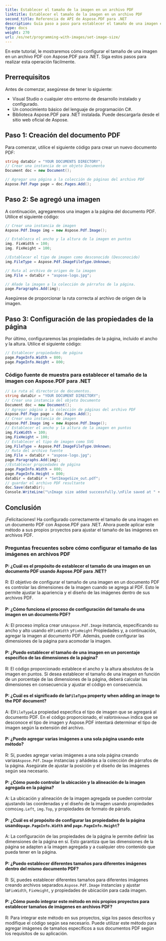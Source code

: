 ```yaml
---
title: Establecer el tamaño de la imagen en un archivo PDF
linktitle: Establecer el tamaño de la imagen en un archivo PDF
second_title: Referencia de API de Aspose.PDF para .NET
description: Guía paso a paso para establecer el tamaño de una imagen en un archivo PDF usando Aspose.PDF para .NET.
type: docs
weight: 270
url: /es/net/programming-with-images/set-image-size/
---
```

En este tutorial, le mostraremos cómo configurar el tamaño de una imagen en un archivo PDF con Aspose.PDF para .NET. Siga estos pasos para realizar esta operación fácilmente.

## Prerrequisitos

Antes de comenzar, asegúrese de tener lo siguiente:

- Visual Studio o cualquier otro entorno de desarrollo instalado y configurado.
- Un conocimiento básico del lenguaje de programación C#.
- Biblioteca Aspose.PDF para .NET instalada. Puede descargarla desde el sitio web oficial de Aspose.

## Paso 1: Creación del documento PDF

Para comenzar, utilice el siguiente código para crear un nuevo documento PDF:

```csharp
string dataDir = "YOUR DOCUMENTS DIRECTORY";
// Crear una instancia de un objeto Documento
Document doc = new Document();

// Agregar una página a la colección de páginas del archivo PDF
Aspose.Pdf.Page page = doc.Pages.Add();
```

## Paso 2: Se agregó una imagen

A continuación, agregaremos una imagen a la página del documento PDF. Utilice el siguiente código:

```csharp
// Crear una instancia de imagen
Aspose.Pdf.Image img = new Aspose.Pdf.Image();

// Establezca el ancho y la altura de la imagen en puntos
img. FixWidth = 100;
img. FixHeight = 100;

//Establecer el tipo de imagen como desconocido (Desconocido)
img.FileType = Aspose.Pdf.ImageFileType.Unknown;

// Ruta al archivo de origen de la imagen
img.File = dataDir + "aspose-logo.jpg";

// Añade la imagen a la colección de párrafos de la página.
page.Paragraphs.Add(img);
```

Asegúrese de proporcionar la ruta correcta al archivo de origen de la imagen.

## Paso 3: Configuración de las propiedades de la página

Por último, configuraremos las propiedades de la página, incluido el ancho y la altura. Utilice el siguiente código:

```csharp
// Establecer propiedades de página
page.PageInfo.Width = 800;
page.PageInfo.Height = 800;
```

### Código fuente de muestra para establecer el tamaño de la imagen con Aspose.PDF para .NET 
```csharp
// La ruta al directorio de documentos.
string dataDir = "YOUR DOCUMENT DIRECTORY";
// Crear una instancia del objeto Documento
Document doc = new Document();
// Agregar página a la colección de páginas del archivo PDF
Aspose.Pdf.Page page = doc.Pages.Add();
// Crear una instancia de imagen
Aspose.Pdf.Image img = new Aspose.Pdf.Image();
// Establecer el ancho y la altura de la imagen en puntos
img.FixWidth = 100;
img.FixHeight = 100;
// Establecer el tipo de imagen como SVG
img.FileType = Aspose.Pdf.ImageFileType.Unknown;
// Ruta del archivo fuente
img.File = dataDir + "aspose-logo.jpg";
page.Paragraphs.Add(img);
//Establecer propiedades de página
page.PageInfo.Width = 800;
page.PageInfo.Height = 800;
dataDir = dataDir + "SetImageSize_out.pdf";
// guardar el archivo PDF resultante
doc.Save(dataDir);
Console.WriteLine("\nImage size added successfully.\nFile saved at " + dataDir);
```

## Conclusión

¡Felicitaciones! Ha configurado correctamente el tamaño de una imagen en un documento PDF con Aspose.PDF para .NET. Ahora puede aplicar este método a sus propios proyectos para ajustar el tamaño de las imágenes en archivos PDF.

### Preguntas frecuentes sobre cómo configurar el tamaño de las imágenes en archivos PDF

#### P: ¿Cuál es el propósito de establecer el tamaño de una imagen en un documento PDF usando Aspose.PDF para .NET?

R: El objetivo de configurar el tamaño de una imagen en un documento PDF es controlar las dimensiones de la imagen cuando se agrega al PDF. Esto le permite ajustar la apariencia y el diseño de las imágenes dentro de sus archivos PDF.

#### P: ¿Cómo funciona el proceso de configuración del tamaño de una imagen en un documento PDF?

 A: El proceso implica crear un`Aspose.Pdf.Image` instancia, especificando su ancho y alto usando el`FixWidth` y`FixHeight` Propiedades y, a continuación, agregar la imagen al documento PDF. Además, puede configurar las dimensiones de la página para acomodar la imagen.

#### P: ¿Puedo establecer el tamaño de una imagen en un porcentaje específico de las dimensiones de la página?

R: El código proporcionado establece el ancho y la altura absolutos de la imagen en puntos. Si desea establecer el tamaño de una imagen en función de un porcentaje de las dimensiones de la página, deberá calcular las dimensiones en consecuencia y ajustar el código en consecuencia.

####  P: ¿Cuál es el significado de la`FileType` property when adding an image to the PDF document?

 A: El`FileType`La propiedad especifica el tipo de imagen que se agregará al documento PDF. En el código proporcionado, el valor`Unknown` indica que se desconoce el tipo de imagen y Aspose.PDF intentará determinar el tipo de imagen según la extensión del archivo.

#### P: ¿Puedo agregar varias imágenes a una sola página usando este método?

 R: Sí, puedes agregar varias imágenes a una sola página creando varias`Aspose.Pdf.Image` instancias y añádelas a la colección de párrafos de la página. Asegúrate de ajustar la posición y el diseño de las imágenes según sea necesario.

#### P: ¿Cómo puedo controlar la ubicación y la alineación de la imagen agregada en la página?

 A: La ubicación y alineación de la imagen agregada se pueden controlar ajustando las coordenadas y el diseño de la imagen usando propiedades como`img.Left`, `img.Top`, y propiedades de formato de párrafo.

####  P: ¿Cuál es el propósito de configurar las propiedades de la página usando`page.PageInfo.Width` and `page.PageInfo.Height`?

A: La configuración de las propiedades de la página le permite definir las dimensiones de la página en sí. Esto garantiza que las dimensiones de la página se adapten a la imagen agregada y a cualquier otro contenido que pueda tener en la página.

#### P: ¿Puedo establecer diferentes tamaños para diferentes imágenes dentro del mismo documento PDF?

 R: Sí, puedes establecer diferentes tamaños para diferentes imágenes creando archivos separados.`Aspose.Pdf.Image` instancias y ajustar la`FixWidth`, `FixHeight`, y propiedades de ubicación para cada imagen.

#### P: ¿Cómo puedo integrar este método en mis propios proyectos para establecer tamaños de imágenes en archivos PDF?

R: Para integrar este método en sus proyectos, siga los pasos descritos y modifique el código según sea necesario. Puede utilizar este método para agregar imágenes de tamaños específicos a sus documentos PDF según los requisitos de su aplicación.